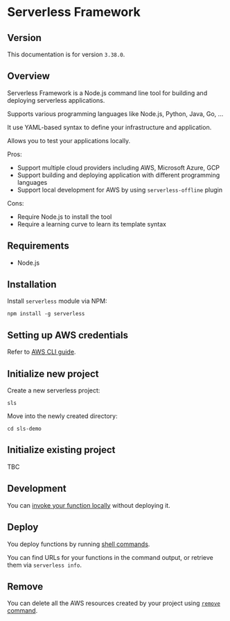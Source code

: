 # Serverless Framework

## Version

This documentation is for version `3.38.0`.


## Overview

Serverless Framework is a Node.js command line tool for building and deploying serverless applications.

Supports various programming languages like Node.js, Python, Java, Go, ...

It use YAML-based syntax to define your infrastructure and application.

Allows you to test your applications locally.

Pros:
- Support multiple cloud providers including AWS, Microsoft Azure, GCP
- Support building and deploying application with different programming languages
- Support local development for AWS by using `serverless-offline` plugin 

Cons:
- Require Node.js to install the tool
- Require a learning curve to learn its template syntax


## Requirements

- Node.js


## Installation

Install `serverless` module via NPM:

```shell
npm install -g serverless
```


## Setting up AWS credentials

Refer to [AWS CLI guide](./aws/cli.md#configure).


## Initialize new project

Create a new serverless project:
```shell
sls
```

Move into the newly created directory:
```shell
cd sls-demo
```

## Initialize existing project

TBC


## Development

You can [invoke your function locally](./serverless/commands.md#invoke) without deploying it.


## Deploy

You deploy functions by running [shell commands](./serverless/commands.md#deploy).

You can find URLs for your functions in the command output, or retrieve them via `serverless info`.


## Remove

You can delete all the AWS resources created by your project using [`remove` command](./serverless/commands.md#remove).